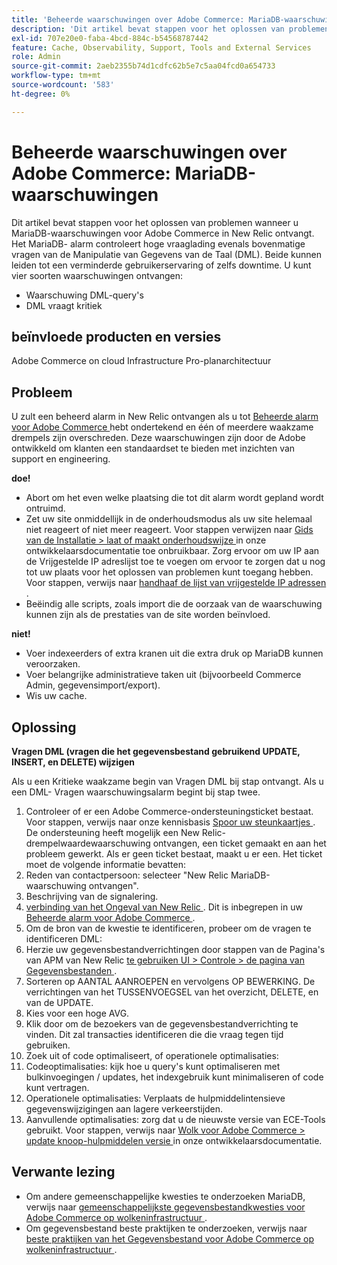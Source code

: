 ```yaml
---
title: 'Beheerde waarschuwingen over Adobe Commerce: MariaDB-waarschuwingen'
description: 'Dit artikel bevat stappen voor het oplossen van problemen wanneer u MariaDB-waarschuwingen voor Adobe Commerce in New Relic ontvangt. Het MariaDB- alarm controleert hoge vraaglading evenals bovenmatige vragen van de Manipulatie van Gegevens van de Taal (DML). Beide kunnen leiden tot een verminderde gebruikerservaring of zelfs downtime. U kunt vier soorten waarschuwingen ontvangen:'
exl-id: 707e20e0-faba-4bcd-884c-b54568787442
feature: Cache, Observability, Support, Tools and External Services
role: Admin
source-git-commit: 2aeb2355b74d1cdfc62b5e7c5aa04fcd0a654733
workflow-type: tm+mt
source-wordcount: '583'
ht-degree: 0%

---
```


# Beheerde waarschuwingen over Adobe Commerce: MariaDB-waarschuwingen

Dit artikel bevat stappen voor het oplossen van problemen wanneer u MariaDB-waarschuwingen voor Adobe Commerce in New Relic ontvangt. Het MariaDB- alarm controleert hoge vraaglading evenals bovenmatige vragen van de Manipulatie van Gegevens van de Taal (DML). Beide kunnen leiden tot een verminderde gebruikerservaring of zelfs downtime. U kunt vier soorten waarschuwingen ontvangen:

* Waarschuwing DML-query&#39;s
* DML vraagt kritiek

## **beïnvloede producten en versies**

Adobe Commerce on cloud Infrastructure Pro-planarchitectuur

## Probleem

U zult een beheerd alarm in New Relic ontvangen als u tot [ Beheerde alarm voor Adobe Commerce ](/help/support-tools/managed-alerts-for-adobe-commerce/managed-alerts-for-magento-commerce.md) hebt ondertekend en één of meerdere waakzame drempels zijn overschreden. Deze waarschuwingen zijn door de Adobe ontwikkeld om klanten een standaardset te bieden met inzichten van support en engineering.

**doe!**

* Abort om het even welke plaatsing die tot dit alarm wordt gepland wordt ontruimd.
* Zet uw site onmiddellijk in de onderhoudsmodus als uw site helemaal niet reageert of niet meer reageert. Voor stappen verwijzen naar [ Gids van de Installatie > laat of maakt onderhoudswijze ](https://experienceleague.adobe.com/en/docs/commerce-operations/installation-guide/tutorials/maintenance-mode) in onze ontwikkelaarsdocumentatie toe onbruikbaar. Zorg ervoor om uw IP aan de Vrijgestelde IP adreslijst toe te voegen om ervoor te zorgen dat u nog tot uw plaats voor het oplossen van problemen kunt toegang hebben. Voor stappen, verwijs naar [ handhaaf de lijst van vrijgestelde IP adressen ](https://experienceleague.adobe.com/en/docs/commerce-operations/installation-guide/tutorials/maintenance-mode#instgde-cli-maint-exempt).
* Beëindig alle scripts, zoals import die de oorzaak van de waarschuwing kunnen zijn als de prestaties van de site worden beïnvloed.

**niet!**

* Voer indexeerders of extra kranen uit die extra druk op MariaDB kunnen veroorzaken.
* Voer belangrijke administratieve taken uit (bijvoorbeeld Commerce Admin, gegevensimport/export).
* Wis uw cache.

## Oplossing

**Vragen DML (vragen die het gegevensbestand gebruikend UPDATE, INSERT, en DELETE) wijzigen**

Als u een Kritieke waakzame begin van Vragen DML bij stap ontvangt. Als u een DML- Vragen waarschuwingsalarm begint bij stap twee.

1. Controleer of er een Adobe Commerce-ondersteuningsticket bestaat. Voor stappen, verwijs naar onze kennisbasis [ Spoor uw steunkaartjes ](/help/help-center-guide/help-center/magento-help-center-user-guide.md#track-tickets). De ondersteuning heeft mogelijk een New Relic-drempelwaardewaarschuwing ontvangen, een ticket gemaakt en aan het probleem gewerkt. Als er geen ticket bestaat, maakt u er een. Het ticket moet de volgende informatie bevatten:
1. Reden van contactpersoon: selecteer &quot;New Relic MariaDB-waarschuwing ontvangen&quot;.
1. Beschrijving van de signalering.
1. [ verbinding van het Ongeval van New Relic ](https://docs.newrelic.com/docs/alerts-applied-intelligence/new-relic-alerts/alert-incidents/view-violation-event-details-incidents). Dit is inbegrepen in uw [ Beheerde alarm voor Adobe Commerce ](/help/support-tools/managed-alerts-for-adobe-commerce/managed-alerts-for-magento-commerce.md).
1. Om de bron van de kwestie te identificeren, probeer om de vragen te identificeren DML:
1. Herzie uw gegevensbestandverrichtingen door stappen van de Pagina&#39;s van APM van New Relic [ te gebruiken UI > Controle > de pagina van Gegevensbestanden ](https://docs.newrelic.com/docs/apm/apm-ui-pages/monitoring/databases-page-view-operations-throughput-response-time).
1. Sorteren op AANTAL AANROEPEN en vervolgens OP BEWERKING. De verrichtingen van het TUSSENVOEGSEL van het overzicht, DELETE, en van de UPDATE.
1. Kies voor een hoge AVG.
1. Klik door om de bezoekers van de gegevensbestandverrichting te vinden. Dit zal transacties identificeren die die vraag tegen tijd gebruiken.
1. Zoek uit of code optimaliseert, of operationele optimalisaties:
1. Codeoptimalisaties: kijk hoe u query&#39;s kunt optimaliseren met bulkinvoegingen / updates, het indexgebruik kunt minimaliseren of code kunt vertragen.
1. Operationele optimalisaties: Verplaats de hulpmiddelintensieve gegevenswijzigingen aan lagere verkeerstijden.
1. Aanvullende optimalisaties: zorg dat u de nieuwste versie van ECE-Tools gebruikt. Voor stappen, verwijs naar [ Wolk voor Adobe Commerce > update knoop-hulpmiddelen versie ](https://experienceleague.adobe.com/en/docs/commerce-cloud-service/user-guide/dev-tools/ece-tools/update-package) in onze ontwikkelaarsdocumentatie.

## Verwante lezing

* Om andere gemeenschappelijke kwesties te onderzoeken MariaDB, verwijs naar [ gemeenschappelijkste gegevensbestandkwesties voor Adobe Commerce op wolkeninfrastructuur ](https://experienceleague.adobe.com/docs/commerce-operations/implementation-playbook/best-practices/maintenance/resolve-database-performance-issues.html).
* Om gegevensbestand beste praktijken te onderzoeken, verwijs naar [ beste praktijken van het Gegevensbestand voor Adobe Commerce op wolkeninfrastructuur ](https://experienceleague.adobe.com/docs/commerce-operations/implementation-playbook/best-practices/planning/database-on-cloud.html).
